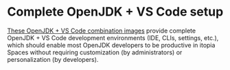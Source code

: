 # Complete OpenJDK + VS Code setup

[These OpenJDK + VS Code combination images](https://github.com/orgs/itopia-inc/packages?tab=packages&repo_name=spaces-images&q=OpenJDK+VS+Code)
provide complete OpenJDK + VS Code development environments (IDE, CLIs, settings, etc.),
which should enable most OpenJDK developers to be productive in itopia Spaces
without requiring customization (by administrators) or personalization (by developers).

<!-- TODO: Add a "Design choices" section -->

